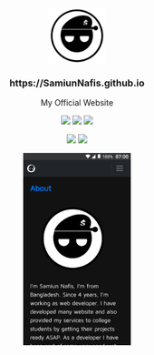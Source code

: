 <p align="center">
 <img width="100px" src="https://github.com/SamiunNafis/SamiunNafis.github.io/blob/main/assets/img/SamiunNafis.png" align="center" alt="Samiun Nafis" />
 <h3 align="center">https://SamiunNafis.github.io</h3>
 <p align="center">My Official Website</p>
</p>

<p align="center">
  <img src="https://img.shields.io/badge/HTML-5-blue.svg">
  <img src="https://img.shields.io/badge/CSS-blue.svg"> 
  <img src="https://img.shields.io/badge/JavaScript-blue.svg">
</p>
<p align="center">
  <img src="https://img.shields.io/github/issues/SamiunNafis/SamiunNafis.github.io?color=0088ff" />
  <img src="https://img.shields.io/github/issues-pr/SamiunNafis/SamiunNafis.github.io?color=0088ff" />
</p>
<p align="center">
<img src="https://github.com/SamiunNafis/SamiunNafis.github.io/blob/main/assets/img/SamiunNafis_Photo.png" width="190"> 
</p>